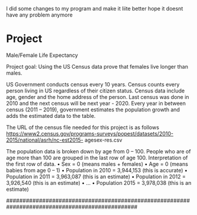 I did some changes to my program and make it liite better hope it doesnt have any problem anymore

# Project
  Male/Female Life Expectancy

Project goal: Using the US Census data prove that females live longer than males.

US Government conducts census every 10 years. Census counts every person living in US regardless
of their citizen status. Census data include age, gender and the home address of the person. Last
census was done in 2010 and the next census will be next year - 2020. Every year in between census
(2011 – 2019), government estimates the population growth and adds the estimated data to the table.

The URL of the census file needed for this project is as follows
https://www2.census.gov/programs-surveys/popest/datasets/2010-2015/national/asrh/nc-est2015-
agesex-res.csv

The population data is broken down by age from 0 – 100. People who are of age more than 100 are
grouped in the last row of age 100.
Interpretation of the first row of data.
  • Sex = 0 (means males + females)
  • Age = 0 (means babies from age 0 – 1)
  • Population in 2010 = 3,944,153 (this is accurate)
  • Population in 2011 = 3,963,087 (this is an estimate)
  • Population in 2012 = 3,926,540 (this is an estimate)
  • …
  • Population 2015 = 3,978,038 (this is an estimate)

################################################################################################

